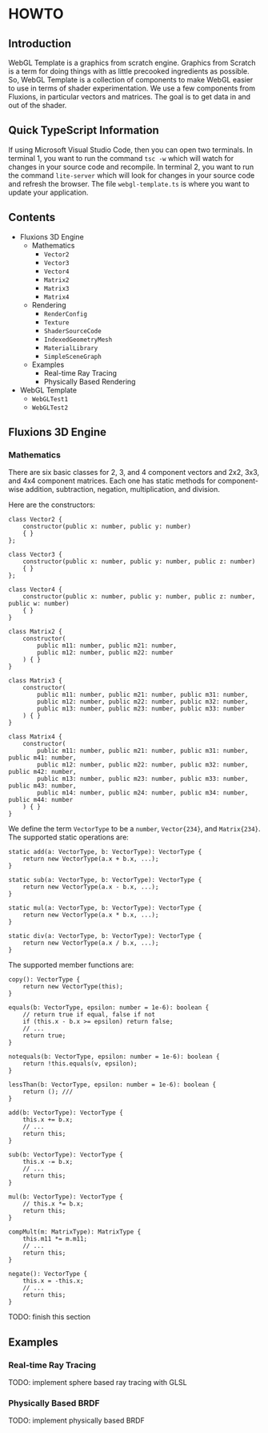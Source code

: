 # HOWTO

## Introduction

WebGL Template is a graphics from scratch engine. Graphics from Scratch is a term for doing things with as little precooked ingredients as possible. So, WebGL Template is a collection of components to make WebGL easier to use in terms of shader experimentation. We use a few components from Fluxions, in particular vectors and matrices. The goal is to get data in and out of the shader.

## Quick TypeScript Information

If using Microsoft Visual Studio Code, then you can open two terminals. In terminal 1, you want to run the command `tsc -w` which will watch for changes in your source code and recompile. In terminal 2, you want to run the command `lite-server` which will look for changes in your source code and refresh the browser. The file `webgl-template.ts` is where you want to update your application.

## Contents

* Fluxions 3D Engine
  * Mathematics
    * `Vector2`
    * `Vector3`
    * `Vector4`
    * `Matrix2`
    * `Matrix3`
    * `Matrix4`
  * Rendering
    * `RenderConfig`
    * `Texture`
    * `ShaderSourceCode`
    * `IndexedGeometryMesh`
    * `MaterialLibrary`
    * `SimpleSceneGraph`
  * Examples
    * Real-time Ray Tracing
    * Physically Based Rendering
* WebGL Template
  * `WebGLTest1`
  * `WebGLTest2`

## Fluxions 3D Engine

### Mathematics

There are six basic classes for 2, 3, and 4 component vectors and 2x2, 3x3, and 4x4 component matrices. Each one has static methods for component-wise addition, subtraction, negation, multiplication, and division.

Here are the constructors:

    class Vector2 {
        constructor(public x: number, public y: number)
        { }
    };

    class Vector3 {
        constructor(public x: number, public y: number, public z: number)
        { }
    };

    class Vector4 {
        constructor(public x: number, public y: number, public z: number, public w: number)
        { }
    }

    class Matrix2 {
        constructor(
            public m11: number, public m21: number,
            public m12: number, public m22: number
        ) { }
    }

    class Matrix3 {
        constructor(
            public m11: number, public m21: number, public m31: number,
            public m12: number, public m22: number, public m32: number,
            public m13: number, public m23: number, public m33: number
        ) { }
    }

    class Matrix4 {
        constructor(
            public m11: number, public m21: number, public m31: number, public m41: number,
            public m12: number, public m22: number, public m32: number, public m42: number,
            public m13: number, public m23: number, public m33: number, public m43: number,
            public m14: number, public m24: number, public m34: number, public m44: number
        ) { }
    }

We define the term `VectorType` to be a `number`, `Vector{234}`, and `Matrix{234}`. The supported static operations are:

    static add(a: VectorType, b: VectorType): VectorType {
        return new VectorType(a.x + b.x, ...);
    }

    static sub(a: VectorType, b: VectorType): VectorType {
        return new VectorType(a.x - b.x, ...);
    }

    static mul(a: VectorType, b: VectorType): VectorType {
        return new VectorType(a.x * b.x, ...);
    }

    static div(a: VectorType, b: VectorType): VectorType {
        return new VectorType(a.x / b.x, ...);
    }

The supported member functions are:

    copy(): VectorType {
        return new VectorType(this);
    }

    equals(b: VectorType, epsilon: number = 1e-6): boolean {
        // return true if equal, false if not
        if (this.x - b.x >= epsilon) return false;
        // ...
        return true;
    }

    notequals(b: VectorType, epsilon: number = 1e-6): boolean {
        return !this.equals(v, epsilon);
    }

    lessThan(b: VectorType, epsilon: number = 1e-6): boolean {
        return (); ///
    }

    add(b: VectorType): VectorType {
        this.x += b.x;
        // ...
        return this;
    }

    sub(b: VectorType): VectorType {
        this.x -= b.x;
        // ...
        return this;
    }

    mul(b: VectorType): VectorType {
        // this.x *= b.x;
        return this;
    }

    compMult(m: MatrixType): MatrixType {
        this.m11 *= m.m11;
        // ...
        return this;
    }

    negate(): VectorType {
        this.x = -this.x;
        // ...
        return this;
    }

TODO: finish this section

## Examples

### Real-time Ray Tracing

TODO: implement sphere based ray tracing with GLSL

### Physically Based BRDF

TODO: implement physically based BRDF